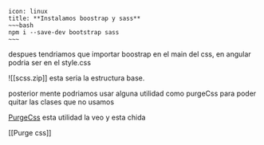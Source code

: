 
```ad-info
icon: linux
title: **Instalamos boostrap y sass**
~~~bash
npm i --save-dev bootstrap sass
~~~
```

despues tendriamos que importar boostrap en el main del css, en angular podria ser en el style.css

![[scss.zip]]
esta seria la estructura base.

posterior mente podriamos usar alguna utilidad como purgeCss para poder quitar las clases que no usamos

[PurgeCss](https://purgecss.com)
esta utilidad la veo y esta chida

[[Purge css]]